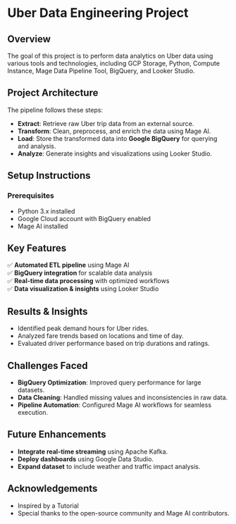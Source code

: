 # **Uber Data Engineering Project**

## **Overview**
The goal of this project is to perform data analytics on Uber data using various tools and technologies, including GCP Storage, Python, Compute Instance, Mage Data Pipeline Tool, BigQuery, and Looker Studio.

## **Project Architecture**
The pipeline follows these steps:

- **Extract**: Retrieve raw Uber trip data from an external source.
- **Transform**: Clean, preprocess, and enrich the data using Mage AI.
- **Load**: Store the transformed data into **Google BigQuery** for querying and analysis.
- **Analyze**: Generate insights and visualizations using Looker Studio.


## **Setup Instructions**
### **Prerequisites**
- Python 3.x installed
- Google Cloud account with BigQuery enabled
- Mage AI installed


## **Key Features**
✅ **Automated ETL pipeline** using Mage AI  
✅ **BigQuery integration** for scalable data analysis  
✅ **Real-time data processing** with optimized workflows  
✅ **Data visualization & insights** using Looker Studio


## **Results & Insights**
- Identified peak demand hours for Uber rides.
- Analyzed fare trends based on locations and time of day.
- Evaluated driver performance based on trip durations and ratings.


## **Challenges Faced**
- **BigQuery Optimization**: Improved query performance for large datasets.
- **Data Cleaning**: Handled missing values and inconsistencies in raw data.
- **Pipeline Automation**: Configured Mage AI workflows for seamless execution.


## **Future Enhancements**
- **Integrate real-time streaming** using Apache Kafka.
- **Deploy dashboards** using Google Data Studio.
- **Expand dataset** to include weather and traffic impact analysis.


## **Acknowledgements**
- Inspired by a Tutorial
- Special thanks to the open-source community and Mage AI contributors.
